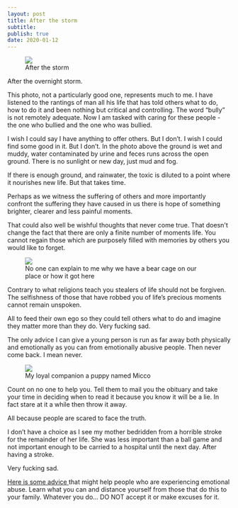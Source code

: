 ```yaml
---
layout: post
title: After the storm
subtitle: 
publish: true
date: 2020-01-12  
---
```




<figure>
<img src="https://jonkalev.s3-us-west-2.amazonaws.com/20200112_Farm.jpg">
<figcaption> After the storm</figcaption>
</figure>

After the overnight storm.<p> 
This photo, not a particularly good one, represents much to me.
I have listened to the rantings of man all his life that has told others what to do, how to do it and been nothing but critical and controlling. 
The word “bully” is not remotely adequate.
Now I am tasked with caring for these people - the one who bullied and the one who was bullied.

I wish I could say I have anything to offer others. 
But I don’t.
I wish I could find some good in it. 
But I don’t.
In the photo above the ground is wet and muddy, water contaminated by urine and feces runs across the open ground.
There is no sunlight or new day, just mud and fog.

If there is enough ground, and rainwater, the toxic is diluted to a point where it nourishes new life. 
But that takes time.

Perhaps as we witness the suffering of others and more importantly confront the suffering they have caused in us there is hope of something brighter, clearer and less painful moments.

That could also well be wishful thoughts that never come true.
That doesn't change the fact that there are only a finite number of moments life.
You cannot regain those which are purposely filled with memories by others you would like to forget.
<figure>
<img src="https://jonkalev.s3-us-west-2.amazonaws.com/20200112_Bearcage.jpg">
<figcaption>No one can explain to me why we have a bear cage on our place or how it got here</figcaption>
</figure>
Contrary to what religions teach you stealers of life should not be forgiven.
The selfishness of those that have robbed you of life’s precious moments cannot remain unspoken.

All to feed their own ego so they could tell others what to do and imagine they matter more than they do. 
Very fucking sad.

The only advice I can give a young person is run as far away both physically and emotionally as you can from emotionally abusive people.
Then never come back. I mean never.
<figure>
<img src="https://jonkalev.s3-us-west-2.amazonaws.com/20200112_Micco.jpg">
  <figcaption>My loyal companion a puppy named Micco</figcaption>
</figure>
Count on no one to help you.
Tell them to mail you the obituary and take your time in deciding when to read it because you know it will be a lie.
In fact stare at it a while then throw it away.

All because people are scared to face the truth.

I don’t have a choice as I see my mother bedridden from a horrible stroke for the remainder of her life. She was less important than a ball game and not important enough to be carried to a hospital until the next day.
After having a stroke.

Very fucking sad.



<a href="https://www.verywellmind.com/identify-and-cope-with-emotional-abuse-4156673/">Here is some advice </a>that might help people who are experiencing emotional abuse. Learn what you can and distance yourself from those that do this to your family. Whatever you do... DO NOT accept it or make excuses for it.


